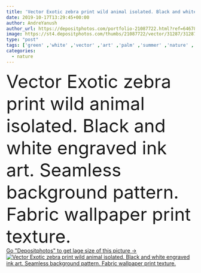 ```yaml
---
title: 'Vector Exotic zebra print wild animal isolated. Black and white engraved ink art. Seamless background pattern.'
date: 2019-10-17T13:29:45+00:00
author: AndreYanush
author_url: https://depositphotos.com/portfolio-21087722.html?ref=64678756
image: https://st4.depositphotos.com/thumbs/21087722/vector/31287/312873978/api_thumb_450.jpg?forcejpeg=true
type: "post"
tags: ['green' ,'white' ,'vector' ,'art' ,'palm' ,'summer' ,'nature' ,'leaf' ,'plant' ,'petal' ,'flora' ,'floral' ,'flower' ,'life' ,'animal' ,'tree' ,'pattern' ,'black' ,'line' ,'seamless' ,'ornament' ,'ink' ,'african' ,'zoo' ,'wildlife' ,'tropical' ,'safari' ,'jungle' ,'wild' ,'zebra' ,'outline' ,'hawaii' ,'Africa' ,'botanical' ,'fauna' ,'tropic' ,'engraved' ,'parrot' ,'engrave' ,'cockatoo' ,'hawaiian' ,'wildflower' ,'strelitzia' ]
categories: 
  - nature
---
```

<div aling="center">
            <font size="60"> Vector Exotic zebra print wild animal isolated. Black and white engraved ink art. Seamless background pattern. Fabric wallpaper print texture.</font>   
</div>
<div>
    <a href='https://st4.depositphotos.com/thumbs/21087722/vector/31287/312873978/api_thumb_450.jpg?forcejpeg=true?ref=64678756' target=_blank > Go "Depositphotos" to get lage size of this picture ->
        <img href='https://st4.depositphotos.com/thumbs/21087722/vector/31287/312873978/api_thumb_450.jpg?forcejpeg=true?ref=64678756' src='https://st4.depositphotos.com/21087722/31287/v/950/depositphotos_312873978-stock-illustration-vector-exotic-zebra-print-wild.jpg?forcejpeg=true' alt='Vector Exotic zebra print wild animal isolated. Black and white engraved ink art. Seamless background pattern. Fabric wallpaper print texture.' >
    </a>
</div>
